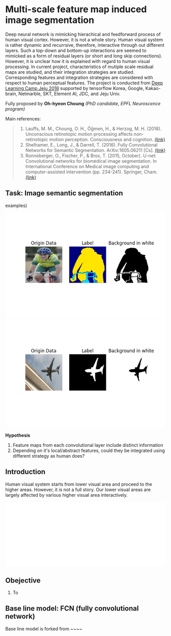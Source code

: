 # Multi-scale feature map induced image segmentation
Deep neural network is mimicking hierachical and feedforward process of human visual cortex. However, it is not a whole story. Human visual system is rather dynamic and recurrsive, therefore, interactive through out different layers.
Such a top-down and bottom-up interactions are seemed to mimicked as a form of residual layers (or short and long skip connections). However, it is unclear how it is explained with regard to human visual processing. 
In current project, characteristics of mutiple scale residual maps are studied, and their integration strategies are studied. Corresponding features and integration strategies are considered with respect to human perceptual features. 
The project is conducted from [Deep Learning Camp Jeju 2018](http://jeju.dlcamp.org/2018/) supported by tensorflow Korea, Google, Kakao-brain, Netmarble, SKT, Element AI, JDC, and Jeju Univ. 

Fully proposed by **Oh-hyeon Choung** *(PhD candidate, EPFL Neuroscence program)*

Main references:
> 1. Lauffs, M. M., Choung, O. H., Öğmen, H., & Herzog, M. H. (2018). Unconscious retinotopic motion processing affects non-retinotopic motion perception. Consciousness and cognition. [(link)](https://www.sciencedirect.com/science/article/pii/S1053810017305421?via%3Dihub)
>2. Shelhamer, E., Long, J., & Darrell, T. (2016). Fully Convolutional Networks for Semantic Segmentation. ArXiv:1605.06211 [Cs]. [(link)](https://people.eecs.berkeley.edu/~jonlong/long_shelhamer_fcn.pdf)
>3. Ronneberger, O., Fischer, P., & Brox, T. (2015, October). U-net: Convolutional networks for biomedical image segmentation. In International Conference on Medical image computing and computer-assisted intervention (pp. 234-241). Springer, Cham. [(link)](https://link.springer.com/chapter/10.1007/978-3-319-24574-4_28)


## Task: Image semantic segmentation 

examples) 

![alt text](https://github.com/Ohyeon5/MismatchPenaltySegmentation/blob/master/figures/fig_progress/example1.png)
![alt text](https://github.com/Ohyeon5/MismatchPenaltySegmentation/blob/master/figures/fig_progress/example2.png)


**Hypothesis**
1. Feature maps from each convolutional layer include distinct information
2. Depending on it's local/abstract features, could they be integrated using different strategy as human does? 


## Introduction
Human visual system starts from lower visual area and proceed to the higher areas. However, it is not a full story. Our lower visual areas are largely affected by various higher visual area interactively. 

![Retino and Non-retino images][incongOccluded]


## Obejective
1. To 



## Base line model: FCN (fully convolutional network) 
Base line model is forked from ~~~~ 



[incongOccluded]: https://github.com/Ohyeon5/MismatchPenaltySegmentation/blob/master/figures/TPD_blackDisk_cong-incong_occlude.gif
